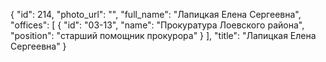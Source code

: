 {
    "id": 214,
    "photo_url": "",
    "full_name": "Лапицкая Елена Сергеевна",
    "offices": [
        {
            "id": "03-13",
            "name": "Прокуратура Лоевского района",
            "position": "старший помощник прокурора"
        }
    ],
    "title": "Лапицкая Елена Сергеевна"
}
